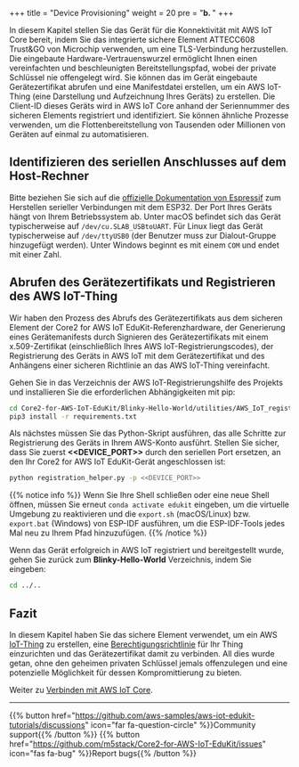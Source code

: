 +++
title = "Device Provisioning"
weight = 20
pre = "<b>b. </b>"
+++

In diesem Kapitel stellen Sie das Gerät für die Konnektivität mit AWS IoT Core bereit, indem Sie das integrierte sichere Element ATTECC608 Trust&amp;GO von Microchip verwenden, um eine TLS-Verbindung herzustellen. Die eingebaute Hardware-Vertrauenswurzel ermöglicht Ihnen einen vereinfachten und beschleunigten Bereitstellungspfad, wobei der private Schlüssel nie offengelegt wird. Sie können das im Gerät eingebaute Gerätezertifikat abrufen und eine Manifestdatei erstellen, um ein AWS IoT-Thing (eine Darstellung und Aufzeichnung Ihres Geräts) zu erstellen. Die Client-ID dieses Geräts wird in AWS IoT Core anhand der Seriennummer des sicheren Elements registriert und identifiziert. Sie können ähnliche Prozesse verwenden, um die Flottenbereitstellung von Tausenden oder Millionen von Geräten auf einmal zu automatisieren.

## Identifizieren des seriellen Anschlusses auf dem Host-Rechner
Bitte beziehen Sie sich auf die [offizielle Dokumentation von Espressif](https://docs.espressif.com/projects/esp-idf/en/latest/esp32/get-started/establish-serial-connection.html) zum Herstellen serieller Verbindungen mit dem ESP32. Der Port Ihres Geräts hängt von Ihrem Betriebssystem ab. Unter macOS befindet sich das Gerät typischerweise auf `/dev/cu.SLAB_USBtoUART`. Für Linux liegt das Gerät typischerweise auf `/dev/ttyUSB0` (der Benutzer muss zur Dialout-Gruppe hinzugefügt werden). Unter Windows beginnt es mit einem `COM` und endet mit einer Zahl.

## Abrufen des Gerätezertifikats und Registrieren des AWS IoT-Thing
Wir haben den Prozess des Abrufs des Gerätezertifikats aus dem sicheren Element der Core2 for AWS IoT EduKit-Referenzhardware, der Generierung eines Gerätemanifests durch Signieren des Gerätezertifikats mit einem x.509-Zertifikat (einschließlich Ihres AWS IoT-Registrierungscodes), der Registrierung des Geräts in AWS IoT mit dem Gerätezertifikat und des Anhängens einer sicheren Richtlinie an das AWS IoT-Thing vereinfacht.

Gehen Sie in das Verzeichnis der AWS IoT-Registrierungshilfe des Projekts und installieren Sie die erforderlichen Abhängigkeiten mit pip:
```bash
cd Core2-for-AWS-IoT-EduKit/Blinky-Hello-World/utilities/AWS_IoT_registration_helper/
pip3 install -r requirements.txt
```

Als nächstes müssen Sie das Python-Skript ausführen, das alle Schritte zur Registrierung des Geräts in Ihrem AWS-Konto ausführt. Stellen Sie sicher, dass Sie zuerst **<<DEVICE_PORT>>** durch den seriellen Port ersetzen, an den Ihr Core2 for AWS IoT EduKit-Gerät angeschlossen ist:
```bash
python registration_helper.py -p <<DEVICE_PORT>>
```

{{% notice info %}}
Wenn Sie Ihre Shell schließen oder eine neue Shell öffnen, müssen Sie erneut `conda activate edukit` eingeben, um die virtuelle Umgebung zu reaktivieren und die `export.sh` (macOS/Linux) bzw. `export.bat` (Windows) von ESP-IDF ausführen, um die ESP-IDF-Tools jedes Mal neu zu Ihrem Pfad hinzuzufügen.
{{% /notice %}}

Wenn das Gerät erfolgreich in AWS IoT registriert und bereitgestellt wurde, gehen Sie zurück zum **Blinky-Hello-World** Verzeichnis, indem Sie eingeben:
```bash
cd ../..
```

## Fazit
In diesem Kapitel haben Sie das sichere Element verwendet, um ein AWS [IoT-Thing](https://docs.aws.amazon.com/iot/latest/developerguide/thing-registry.html) zu erstellen, eine [Berechtigungsrichtlinie](https://docs.aws.amazon.com/iot/latest/developerguide/thing-policy-variables.html) für Ihr Thing einzurichten und das Gerätezertifikat damit zu verbinden. All dies wurde getan, ohne den geheimen privaten Schlüssel jemals offenzulegen und eine potenzielle Möglichkeit für dessen Kompromittierung zu bieten.

Weiter zu [Verbinden mit AWS IoT Core](/de/blinky-hello-world/connecting-to-aws.html).

---
{{% button href="https://github.com/aws-samples/aws-iot-edukit-tutorials/discussions" icon="far fa-question-circle" %}}Community support{{% /button %}} {{% button href="https://github.com/m5stack/Core2-for-AWS-IoT-EduKit/issues" icon="fas fa-bug" %}}Report bugs{{% /button %}}